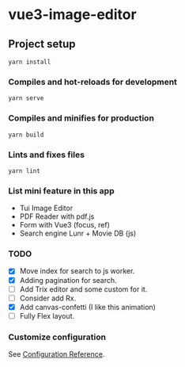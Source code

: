 # vue3-image-editor

## Project setup
```
yarn install
```

### Compiles and hot-reloads for development
```
yarn serve
```

### Compiles and minifies for production
```
yarn build
```

### Lints and fixes files
```
yarn lint
```

### List mini feature in this app
- Tui Image Editor
- PDF Reader with pdf.js
- Form with Vue3 (focus, ref)
- Search engine Lunr + Movie DB (js)

### TODO
- [x] Move index for search to js worker.
- [x] Adding pagination for search.
- [ ] Add Trix editor and some custom for it.
- [ ] Consider add Rx.
- [x] Add canvas-confetti (I like this animation)
- [ ] Fully Flex layout.

### Customize configuration
See [Configuration Reference](https://cli.vuejs.org/config/).
